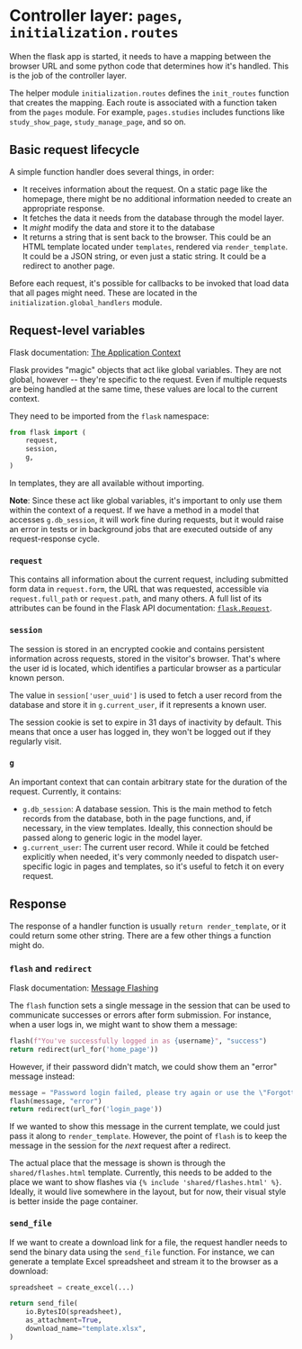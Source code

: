 # Controller layer: `pages`, `initialization.routes`

When the flask app is started, it needs to have a mapping between the browser URL and some python code that determines how it's handled. This is the job of the controller layer.

The helper module `initialization.routes` defines the `init_routes` function that creates the mapping. Each route is associated with a function taken from the `pages` module. For example, `pages.studies` includes functions like `study_show_page`, `study_manage_page`, and so on.

## Basic request lifecycle

A simple function handler does several things, in order:

- It receives information about the request. On a static page like the homepage, there might be no additional information needed to create an appropriate response.
- It fetches the data it needs from the database through the model layer.
- It *might* modify the data and store it to the database
- It returns a string that is sent back to the browser. This could be an HTML template located under `templates`, rendered via `render_template`. It could be a JSON string, or even just a static string. It could be a redirect to another page.

Before each request, it's possible for callbacks to be invoked that load data that all pages might need. These are located in the `initialization.global_handlers` module.

## Request-level variables

Flask documentation: [The Application Context](https://flask.palletsprojects.com/en/stable/appcontext/)

Flask provides "magic" objects that act like global variables. They are not global, however -- they're specific to the request. Even if multiple requests are being handled at the same time, these values are local to the current context.

They need to be imported from the `flask` namespace:

```python
from flask import (
    request,
    session,
    g,
)
```

In templates, they are all available without importing.

**Note**: Since these act like global variables, it's important to only use them within the context of a request. If we have a method in a model that accesses `g.db_session`, it will work fine during requests, but it would raise an error in tests or in background jobs that are executed outside of any request-response cycle.

### `request`

This contains all information about the current request, including submitted form data in `request.form`, the URL that was requested, accessible via `request.full_path` or `request.path`, and many others. A full list of its attributes can be found in the Flask API documentation: [`flask.Request`](https://tedboy.github.io/flask/generated/generated/flask.Request.html).

### `session`

The session is stored in an encrypted cookie and contains persistent information across requests, stored in the visitor's browser. That's where the user id is located, which identifies a particular browser as a particular known person.

The value in `session['user_uuid']` is used to fetch a user record from the database and store it in `g.current_user`, if it represents a known user.

The session cookie is set to expire in 31 days of inactivity by default. This means that once a user has logged in, they won't be logged out if they regularly visit.

### `g`

An important context that can contain arbitrary state for the duration of the request. Currently, it contains:

- `g.db_session`: A database session. This is the main method to fetch records from the database, both in the page functions, and, if necessary, in the view templates. Ideally, this connection should be passed along to generic logic in the model layer.
- `g.current_user`: The current user record. While it could be fetched explicitly when needed, it's very commonly needed to dispatch user-specific logic in pages and templates, so it's useful to fetch it on every request.

## Response

The response of a handler function is usually `return render_template`, or it could return some other string. There are a few other things a function might do.

### `flash` and `redirect`

Flask documentation: [Message Flashing](https://flask.palletsprojects.com/en/stable/patterns/flashing/)

The `flash` function sets a single message in the session that can be used to communicate successes or errors after form submission. For instance, when a user logs in, we might want to show them a message:

```python
flash(f"You've successfully logged in as {username}", "success")
return redirect(url_for('home_page'))
```

However, if their password didn't match, we could show them an "error" message instead:

```python
message = "Password login failed, please try again or use the \"Forgotten password\" functionality"
flash(message, "error")
return redirect(url_for('login_page'))
```

If we wanted to show this message in the current template, we could just pass it along to `render_template`. However, the point of `flash` is to keep the message in the session for the *next* request after a redirect.

The actual place that the message is shown is through the `shared/flashes.html` template. Currently, this needs to be added to the place we want to show flashes via `{% include 'shared/flashes.html' %}`. Ideally, it would live somewhere in the layout, but for now, their visual style is better inside the page container.

### `send_file`

If we want to create a download link for a file, the request handler needs to send the binary data using the `send_file` function. For instance, we can generate a template Excel spreadsheet and stream it to the browser as a download:

```python
spreadsheet = create_excel(...)

return send_file(
    io.BytesIO(spreadsheet),
    as_attachment=True,
    download_name="template.xlsx",
)
```
